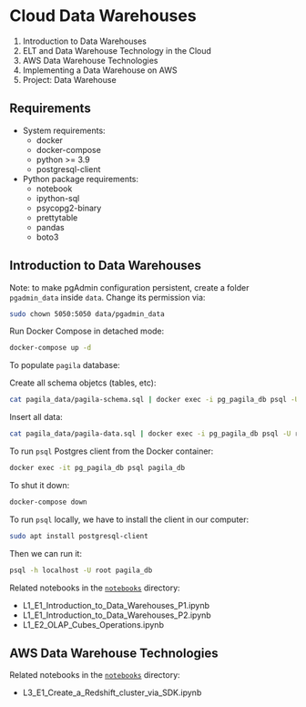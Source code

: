 # Cloud Data Warehouses

1. Introduction to Data Warehouses
2. ELT and Data Warehouse Technology in the Cloud
3. AWS Data Warehouse Technologies
4. Implementing a Data Warehouse on AWS
5. Project: Data Warehouse


## Requirements
* System requirements:
    + docker
    + docker-compose
    + python >= 3.9
    + postgresql-client
* Python package requirements:
    + notebook
    + ipython-sql
    + psycopg2-binary
    + prettytable
    + pandas
    + boto3


## Introduction to Data Warehouses


Note: to make pgAdmin configuration persistent, create a folder `pgadmin_data` inside `data`. Change its permission via:

```bash
sudo chown 5050:5050 data/pgadmin_data
```

Run Docker Compose in detached mode:

```bash
docker-compose up -d
```
To populate `pagila` database:

Create all schema objetcs (tables, etc):

```bash
cat pagila_data/pagila-schema.sql | docker exec -i pg_pagila_db psql -U root pagila_db
```

Insert all data:

```bash
cat pagila_data/pagila-data.sql | docker exec -i pg_pagila_db psql -U root pagila_db
```

To run `psql` Postgres client from the Docker container:

```bash
docker exec -it pg_pagila_db psql pagila_db
```

To shut it down:

```bash
docker-compose down
```

To run `psql` locally, we have to install the client in our computer:

```bash
sudo apt install postgresql-client
```

Then we can run it:

```bash
psql -h localhost -U root pagila_db
```

Related notebooks in the [`notebooks`](https://github.com/sergiogrz/dataeng_udacity/tree/main/2_cloud_data_warehouses/notebooks) directory:
* L1_E1_Introduction_to_Data_Warehouses_P1.ipynb
* L1_E1_Introduction_to_Data_Warehouses_P2.ipynb
* L1_E2_OLAP_Cubes_Operations.ipynb


## AWS Data Warehouse Technologies

Related notebooks in the [`notebooks`](https://github.com/sergiogrz/dataeng_udacity/tree/main/2_cloud_data_warehouses/notebooks) directory:
* L3_E1_Create_a_Redshift_cluster_via_SDK.ipynb
